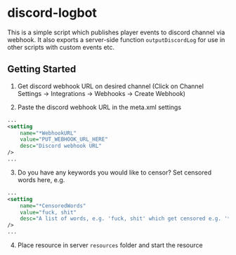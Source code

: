 # discord-logbot

This is a simple script which publishes player events to discord channel via webhook.
It also exports a server-side function `outputDiscordLog` for use in other scripts with custom events etc.

## Getting Started

1. Get discord webhook URL on desired channel (Click on Channel Settings -> Integrations -> Webhooks -> Create Webhook)

2. Paste the discord webhook URL in the meta.xml settings

```xml
...
<setting 
    name="*WebhookURL" 
    value="PUT_WEBHOOK_URL_HERE"
    desc="Discord webhook URL"
/>
...
```

3. Do you have any keywords you would like to censor? Set censored words here, e.g.

```xml
...
<setting 
    name="*CensoredWords" 
    value="fuck, shit"
    desc="A list of words, e.g. 'fuck, shit' which get censored e.g. '****, ****' before sent to discord"
/>
...
```

4. Place resource in server `resources` folder and start the resource
